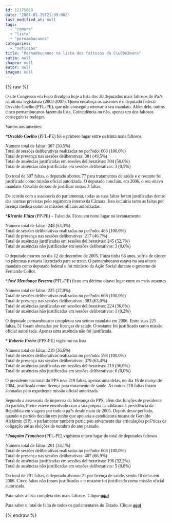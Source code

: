 ```yaml
---
id: 12375809
date: "2007-01-19T21:39:00Z"
last_modified_at: null
tags:
  - "camara"
  - "lista"
  - "pernambucanos"
categories:
  - "noticias"
title: "Pernambucanos na lista dos faltosos da C\u00e2mara"
sutia: null
chapeu: null
autor: null
imagem: null
---
```

{% raw %}
<p><P><FONT face=Verdana>O site Congresso em Foco divulgou hoje a lista dos 30 deputados mais faltosos do Pa?s na última legislatura (2003-2007). Quem encabeça os ausentes é o deputado federal Osvaldo Coelho (PFL-PE), que não conseguiu renovar o seu mandato. Além dele, outros cinco&nbsp;pernambucanos fazem da lista. Coincidência ou não, apenas um dos faltosos conseguiu se reeleger. </FONT></P></p>
<p><P><FONT face=Verdana>Vamos aos ausentes: </FONT></P></p>
<p><P><FONT face=Verdana><EM>*<STRONG>Osvaldo Coelho</STRONG></EM> (PFL-PE) foi o primero lugar entre os trinta mais faltosos.&nbsp; </FONT></P></p>
<p><P><FONT face=Verdana>Número total de faltas: 307 (50,5%)<BR>Total de sessões deliberativas realizadas no per?odo: 608 (100,0%) <BR>Total de presença nas sessões deliberativas: 301 (49,5%) <BR>Total de ausências justificadas em sessões deliberativas: 304 (50,0%) <BR>Total de ausências não justificadas em sessões deliberativas: 3 (0,5%) </FONT></P></p>
<p><P><FONT face=Verdana>Do total de 307 faltas, o deputado abonou 77 para tratamentos de saúde e o restante foi justificado como missão oficial autorizada. O deputado concluiu, em 2006, o seu oitavo mandato. Osvaldo deixou de justificar outras 3 faltas. </FONT></P></p>
<p><P><FONT face=Verdana>De acordo com a assessoria do parlamentar, todas as suas faltas foram justificadas dentro das normas previstas pelo regimento interno da Câmara. Isso incluiria tanto as faltas por licença médica como as missões oficiais autorizadas. </FONT></P></p>
<p><P><FONT face=Verdana>*<EM><STRONG>Ricardo Fiúza</STRONG></EM> (PP-PE) – Falecido. Ficou em nono lugar no levantamento </FONT></P></p>
<p><P><FONT face=Verdana>Número total de faltas: 248 (53,3%)<BR>Total de sessões deliberativas realizadas no per?odo: 465 (100,0%) <BR>Total de presença nas sessões deliberativas: 217 (46,7%)<BR>Total de ausências justificadas em sessões deliberativas: 245 (52,7%) <BR>Total de ausências não justificadas em sessões deliberativas: 3 (0,6%) </FONT></P></p>
<p><P><FONT face=Verdana>O deputado morreu no dia 12 de dezembro de 2005. Fiúza tinha 66 anos, sofria de câncer no pâncreas e estava licenciado para se tratar. O pernambucano estava no seu oitavo mandato como deputado federal e foi ministro da Ação Social durante o governo de Fernando Collor.</FONT></P></p>
<p><P><FONT face=Verdana>*<EM><STRONG>José Mendonça Bezerra</STRONG></EM> (PFL-PE) ficou em décimo oitavo lugar entre os mais ausentes</FONT></P></p>
<p><P><FONT face=Verdana>Número total de faltas: 225 (37,0%) <BR>Total de sessões deliberativas realizadas no per?odo: 608 (100,0%) <BR>Total de presença nas sessões deliberativas: 383 (63,0%) <BR>Total de ausências justificadas em sessões deliberativas: 224 (36,8%) <BR>Total de ausências não justificadas em sessões deliberativas: 1 (0,2%) </FONT></P></p>
<p><P><FONT face=Verdana>O deputado pernambucano completou seu sétimo mandato em 2006. Entre suas 225 faltas, 51 foram abonadas por licenças de saúde. O restante foi justificado como missão oficial autorizada. Apenas uma ausência não foi justificada. </FONT></P></p>
<p><P><FONT face=Verdana>* <EM><STRONG>Roberto Freire</STRONG></EM> (PPS-PE) vigésimo na lista </FONT></P></p>
<p><P><FONT face=Verdana>Número total de faltas: 219 (36,6%) <BR>Total de sessões deliberativas realizadas no per?odo: 598 (100,0%) <BR>Total de presença nas sessões deliberativas: 379 (63,4%) <BR>Total de ausências justificadas em sessões deliberativas: 219 (36,6%) <BR>Total de ausências não justificadas em sessões deliberativas: 0 (0,0%) </FONT></P></p>
<p><P><FONT face=Verdana>O presidente nacional do PPS teve 219 faltas, apenas uma delas, no dia 16 de março de 2004, justificada como licença para tratamento de saúde. As outras 218 faltas foram abonadas pelo expediente missão oficial autorizada.</FONT></P></p>
<p><P><FONT face=Verdana>Segundo a assessoria de imprensa da liderança do PPS, além das funções de presidente do partido, Freire esteve envolvido com a sua própria candidatura à presidência da República em viagens por todo o pa?s desde maio de 2005. Depois desse per?odo, quando o partido decidiu em junho que apoiaria a candidatura tucana de Geraldo Alckimin (SP), o parlamentar também participou ativamente das articulações pol?ticas da coligação até as eleições de outubro do ano passado.</FONT></P></p>
<p><P><FONT face=Verdana>*<EM><STRONG>Joaquim Francisco</STRONG></EM> (PFL-PE) vigésimo oitavo lugar do total de deputados faltosos</FONT></P></p>
<p><P><FONT face=Verdana>Número total de faltas: 201 (33,1%)<BR>Total de sessões deliberativas realizadas no per?odo: 608 (100,0%)<BR>Total de presença nas sessões deliberativas: 407 (66,9%)<BR>Total de ausências justificadas em sessões deliberativas: 196 (32,2%) <BR>Total de ausências não justificadas em sessões deliberativas: 5 (0,8%)</FONT></P></p>
<p><P><FONT face=Verdana>Do total de 201 faltas, o deputado abonou 21 por licença de saúde, sendo 10 delas em 2006. Cinco faltas não foram justificadas e o restante foi justificado como missão oficial autorizada.</FONT></P></p>
<p><P><FONT face=Verdana>Para saber a lista completa dos mais faltosos. Clique <A href=\"https://congressoemfoco.ig.com.br/Noticia.aspx?id=14019\"><STRONG><EM>aqui</EM></STRONG></A></FONT></P></p>
<p><P><FONT face=Verdana>Para saber o total de falta de todos os parlamentares do Estado. Clique <A href=\"https://congressoemfoco.ig.com.br/Noticia.aspx?id=14020\"><STRONG><EM>aqui</EM></STRONG></A></FONT></P> </p>
{% endraw %}